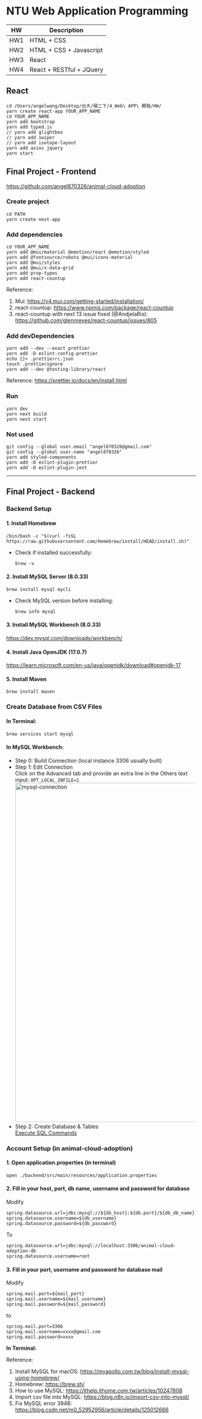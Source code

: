 # NTU Web Application Programming

|HW|Description|
|---|---|
|HW1|HTML + CSS|
|HW2|HTML + CSS + Javascript|
|HW3|React|
|HW4|React + RESTful + JQuery|

## React

```
cd /Users/angelwang/Desktop/台大/碩二下/4_Web\ APP\ 開發/HW/
yarn create react-app YOUR_APP_NAME
cd YOUR_APP_NAME
yarn add bootstrap
yarn add typed.js
// yarn add glightbox
// yarn add swiper
// yarn add isotope-layout
yarn add axios jquery
yarn start
```

## Final Project - Frontend
https://github.com/angel870326/animal-cloud-adoption

### Create project
```
cd PATH
yarn create next-app
```

### Add dependencies
```
cd YOUR_APP_NAME
yarn add @mui/material @emotion/react @emotion/styled
yarn add @fontsource/roboto @mui/icons-material
yarn add @mui/styles
yarn add @mui/x-data-grid
yarn add prop-types
yarn add react-countup
```
Reference:
1. Mui: https://v4.mui.com/getting-started/installation/
2. react-countup: https://www.npmjs.com/package/react-countup
3. react-countup with next 13 issue fixed (@AndjelaRis): https://github.com/glennreyes/react-countup/issues/805

### Add devDependencies
```
yarn add --dev --exact prettier
yarn add -D eslint-config-prettier
echo {}> .prettierrc.json
touch .prettierignore
yarn add --dev @testing-library/react
```
Reference: https://prettier.io/docs/en/install.html

### Run
```
yarn dev
yarn next build
yarn next start
```

### Not used
```
git config --global user.email "angel870326@gmail.com"
git config --global user.name "angel870326"
yarn add styled-components
yarn add -D eslint-plugin-prettier
yarn add -D eslint-plugin-jest
```

---

## Final Project - Backend

### Backend Setup
#### 1. Install Homebrew
```
/bin/bash -c "$(curl -fsSL https://raw.githubusercontent.com/Homebrew/install/HEAD/install.sh)"
```
* Check if installed successfully:
  ```
  brew -v
  ```

#### 2. Install MySQL Server (8.0.33)
```
brew install mysql mycli
```
* Check MySQL version before installing: 
  ```
  brew info mysql
  ```

#### 3. Install MySQL Workbench (8.0.33)
https://dev.mysql.com/downloads/workbench/

#### 4. Install Java OpenJDK (17.0.7)
https://learn.microsoft.com/en-us/java/openjdk/download#openjdk-17

#### 5. Install Maven
```
brew install maven
```


### Create Database from CSV Files
#### In Terminal:
```
brew services start mysql
```
#### In MySQL Workbench:
* Step 0: Build Connection (local instance 3306 usually built)<br>
* Step 1: Edit Connection<br>
  Click on the Advanced tab and provide an extra line in the Others text input: ```OPT_LOCAL_INFILE=1```
  <img width="903" alt="mysql-connection" src="https://github.com/angel870326/NTU_Web_Application_Programming/assets/44830635/5df3cd8b-769c-4b9e-bd56-893664860530">
* Step 2: Create Database & Tables<br>
  [Execute SQL Commands](https://github.com/angel870326/NTU_Web_Application_Programming/blob/main/animal-cloud-adoption.sql)


### Account Setup (in animal-cloud-adoption)
#### 1. Open application.properties (in terminal)
```
open ./backend/src/main/resources/application.properties
```
#### 2. Fill in your host, port, db name, username and password for database
Modify
```
spring.datasource.url=jdbc:mysql://${db_host}:${db.port}/${db_db_name}
spring.datasource.username=${db_username}
spring.datasource.password=${db_password}
```
To
```
spring.datasource.url=jdbc:mysql://localhost:3306/animal-cloud-adoption-db
spring.datasource.username=root
```
#### 3. Fill in your port, username and password for database mail
Modify
```
spring.mail.port=${mail_port}
spring.mail.username=${mail_username}
spring.mail.password=${mail_password}
```
to
```
spring.mail.port=3306
spring.mail.username=xxxx@gmail.com
spring.mail.password=xxxx
```


**In Terminal:**





Reference:
1. Install MySQL for macOS: https://myapollo.com.tw/blog/install-mysql-using-homebrew/
2. Homebrew: https://brew.sh/
3. How to use MySQL: https://ithelp.ithome.com.tw/articles/10247808
4. Import csv file into MySQL: https://blog.n8n.io/import-csv-into-mysql/
5. Fix MySQL error 3948: https://blog.csdn.net/m0_52952956/article/details/125012666






